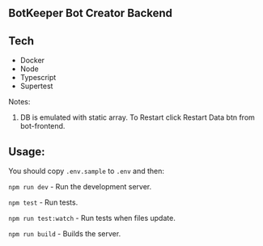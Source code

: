 ## BotKeeper Bot Creator Backend

## Tech 

- Docker
- Node
- Typescript
- Supertest


Notes:

1. DB is emulated with static array. To Restart click Restart Data btn from bot-frontend. 

## Usage:

You should copy `.env.sample` to `.env` and then:

`npm run dev` - Run the development server.

`npm test` - Run tests.

`npm run test:watch` - Run tests when files update.

`npm run build` - Builds the server.

